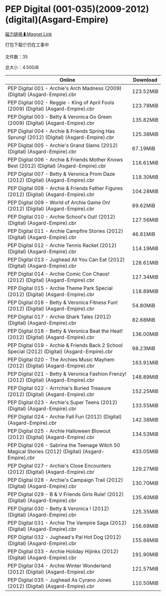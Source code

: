 # PEP Digital (001-035)(2009-2012)(digital)(Asgard-Empire)

[磁力链接⬇Magnet Link](magnet:?xt=urn:btih:29b10ec8b47954318875de403c21556a0793f793&dn=PEP%20Digital%20%28001-035%29%282009-2012%29%28digital%29%28Asgard-Empire%29)

打包下载📦仍在工事中

文件数：35

总大小：4.50GiB

Online | Download
--- | ---
PEP Digital 001 - Archie's Arch Madness (2009) (Digital) (Asgard-Empire).cbr | 123.52MiB
PEP Digital 002 - Reggie - King of April Fools (2009) (Digital) (Asgard-Empire).cbr | 123.78MiB
PEP Digital 003 - Betty & Veronica Go Green (2009) (Digital) (Asgard-Empire).cbr | 135.82MiB
PEP Digital 004 - Archie & Friends Spring Has Sprung! (2012) (Digital) (Asgard-Empire).cbr | 125.38MiB
PEP Digital 005 - Archie's Grand Slams (2012) (Digital) (Asgard-Empire).cbr | 67.19MiB
PEP Digital 006 - Archie & Friends Mother Knows Best (2012) (Digital) (Asgard-Empire).cbr | 116.61MiB
PEP Digital 007 - Betty & Veronica Prom Daze (2012) (Digital) (Asgard-Empire).cbr | 118.30MiB
PEP Digital 008 - Archie & Friends Father Figures (2012) (Digital) (Asgard-Empire).cbr | 104.28MiB
PEP Digital 009 - World of Archie Game On! (2012) (Digital) (Asgard-Empire).cbr | 89.62MiB
PEP Digital 010 - Archie School's Out! (2012) (Digital) (Asgard-Empire).cbr | 127.56MiB
PEP Digital 011 - Archie Campfire Stories (2012) (Digital) (Asgard-Empire).cbr | 46.81MiB
PEP Digital 012 - Archie Tennis Racket (2012) (Digital) (Asgard-Empire).cbr | 114.19MiB
PEP Digital 013 - Jughead All You Can Eat (2012) (Digital) (Asgard-Empire).cbr | 128.61MiB
PEP Digital 014 - Archie Comic Con Chaos! (2012) (Digital) (Asgard-Empire).cbr | 127.34MiB
PEP Digital 015 - Archie Theme Park Special (2012) (Digital) (Asgard-Empire).cbr | 118.89MiB
PEP Digital 016 - Betty & Veronica Fitness Fun! (2012) (Digital) (Asgard-Empire).cbr | 54.80MiB
PEP Digital 017 - Archie Shark Tales (2012) (Digital) (Asgard-Empire).cbr | 82.68MiB
PEP Digital 018 - Betty & Veronica Beat the Heat! (2012) (Digital) (Asgard-Empire).cbr | 136.00MiB
PEP Digital 019 - Archie & Friends Back 2 School Special (2012) (Digital) (Asgard-Empire).cbr | 98.23MiB
PEP Digital 020 - The Archies Music Mayhem (2012) (Digital) (Asgard-Empire).cbr | 163.91MiB
PEP Digital 021 - Betty & Veronica Fashion Frenzy! (2012) (Digital) (Asgard-Empire).cbr | 148.89MiB
PEP Digital 022 - Arrrchie's Buried Treasure (2012) (Digital) (Asgard-Empire).cbr | 152.25MiB
PEP Digital 023 - Archie's Super Teens (2012) (Digital) (Asgard-Empire).cbr | 133.55MiB
PEP Digital 024 - Archie Fall Fun (2012) (Digital) (Asgard-Empire).cbr | 142.38MiB
PEP Digital 025 - Archie Halloween Blowout (2012) (Digital) (Asgard-Empire).cbr | 134.53MiB
PEP Digital 026 - Sabrina the Teenage Witch 50 Magical Stories (2012) (Digital) (Asgard-Empire).cbr | 433.05MiB
PEP Digital 027 - Archie's Close Encounters (2012) (Digital) (Asgard-Empire).cbr | 129.27MiB
PEP Digital 028 - Archie's Campaign Trail (2012) (Digital) (Asgard-Empire).cbr | 130.70MiB
PEP Digital 029 - B & V Friends Girls Rule! (2012) (Digital) (Asgard-Empire).cbr | 135.40MiB
PEP Digital 030 - Betty & Veronica  ! (2012) (Digital) (Asgard-Empire).cbr | 125.35MiB
PEP Digital 031 - Archie The Vampire Saga (2012) (Digital) (Asgard-Empire).cbr | 156.69MiB
PEP Digital 032 - Jughead's Pal Hot Dog (2012) (Digital) (Asgard-Empire).cbr | 155.88MiB
PEP Digital 033 - Archie Holiday Hijinks (2012) (Digital) (Asgard-Empire).cbr | 191.90MiB
PEP Digital 034 - Archie Winter Wonderland (2012) (Digital) (Asgard-Empire).cbr | 121.57MiB
PEP Digital 035 - Jughead As Cyrano Jones (2012) (Digital) (Asgard-Empire).cbr | 110.50MiB